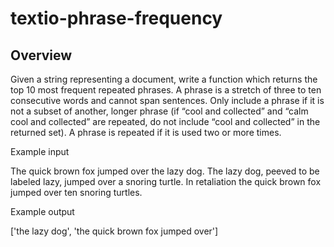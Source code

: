 # textio-phrase-frequency

## Overview
Given a string representing a document, write a function which returns the top 10 most frequent repeated phrases.
A phrase is a stretch of three to ten consecutive words and cannot span sentences.
Only include a phrase if it is not a subset of another, longer phrase (if “cool and collected” and “calm cool and collected” are repeated, do not include “cool and collected” in the returned set).
A phrase is repeated if it is used two or more times.

Example input

The quick brown fox jumped over the lazy dog.
The lazy dog, peeved to be labeled lazy, jumped over a snoring turtle.
In retaliation the quick brown fox jumped over ten snoring turtles.

Example output

['the lazy dog', 'the quick brown fox jumped over']

